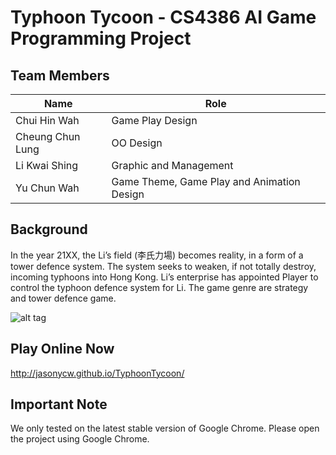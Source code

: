 # Typhoon Tycoon - CS4386 AI Game Programming Project

## Team Members
Name                | Role
--------------------|-----------
Chui Hin Wah        |Game Play Design
Cheung Chun Lung    |OO Design
Li Kwai Shing       |Graphic and Management
Yu Chun Wah         |Game Theme, Game Play and Animation Design

## Background
In the year 21XX, the Li’s field (李氏力場) becomes reality, in a form of a tower defence system. The system seeks to weaken, if not totally destroy, incoming typhoons into Hong Kong. Li’s enterprise has appointed Player to control the typhoon defence system for Li. The game genre are strategy and tower defence game.

![alt tag](http://i.imgur.com/0QTJuur.png)

## Play Online Now
http://jasonycw.github.io/TyphoonTycoon/

## Important Note
We only tested on the latest stable version of Google Chrome. Please open the project using Google Chrome.

